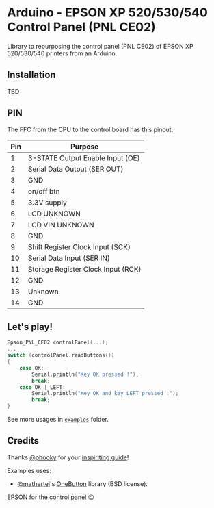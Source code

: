 # Arduino - EPSON XP 520/530/540 Control Panel (PNL CE02)

Library to repurposing the control panel (PNL CE02) of EPSON XP 520/530/540 printers from an Arduino.

## Installation

TBD

## PIN

The FFC from the CPU to the control board has this pinout:

| Pin | Purpose                                   |
|-----|-------------------------------------------|
| 1   | 3-STATE Output Enable Input (OE)          |
| 2   | Serial Data Output (SER OUT)              |
| 3   | GND                                       |
| 4   | on/off btn                                |
| 5   | 3.3V supply                               |
| 6   | LCD UNKNOWN                               |
| 7   | LCD VIN UNKNOWN                           |
| 8   | GND                                       |
| 9   | Shift Register Clock Input (SCK)          |
| 10  | Serial Data Input (SER IN)                |
| 11  | Storage Register Clock Input (RCK)        |
| 12  | GND                                       |
| 13  | Unknown                                   |
| 14  | GND                                       |


## Let's play!

``` c++
Epson_PNL_CE02 controlPanel(...);
...
switch (controlPanel.readButtons())
{
    case OK:
        Serial.println("Key OK pressed !");
        break;
    case OK | LEFT:
        Serial.println("Key OK and key LEFT pressed !");
        break;
}
```

See more usages in [`examples`](./examples/) folder.


## Credits

Thanks [@phooky](https://github.com/phooky) for your [inspiriting guide](https://www.nycresistor.com/2022/01/18/repurposing-control-panel/)!

Examples uses:
 * [@mathertel](https://github.com/mathertel)'s [OneButton](https://github.com/mathertel/OneButton) library (BSD license).

EPSON for the control panel 😉
